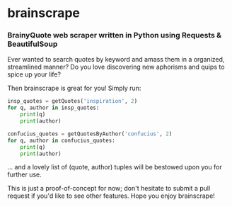 # brainscrape

### BrainyQuote web scraper written in Python using Requests & BeautifulSoup

Ever wanted to search quotes by keyword and amass them in a organized, streamlined manner? Do you love discovering new aphorisms and quips to spice up your life?

Then brainscrape is great for you! Simply run:

```python
insp_quotes = getQuotes('inspiration', 2)
for q, author in insp_quotes:
    print(q)
    print(author)

confucius_quotes = getQuotesByAuthor('confucius', 2)
for q, author in confucius_quotes:
    print(q)
    print(author)
```

... and a lovely list of (quote, author) tuples will be bestowed upon you for further use.

This is just a proof-of-concept for now; don't hesitate to submit a pull request if you'd like to see other features. Hope you enjoy brainscrape!
